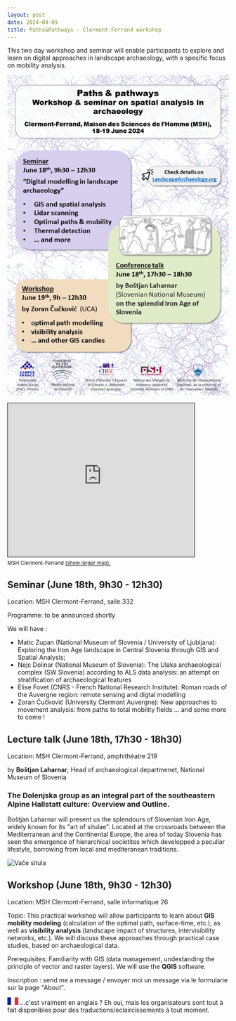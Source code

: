 ```yaml
---
layout: post
date: 2024-04-09
title: Paths&Pathways - Clermont-Ferrand workshop
---
```

This two day workshop and seminar will enable participants to explore and learn on digital approaches in landscape archaeology, with a specific focus on mobility analysis. 

![2024-04-proteus-cfd.png](/figures/2024-04-proteus-cfd.png)

<iframe width="425" height="350" src="https://www.openstreetmap.org/export/embed.html?bbox=3.0840843915939335%2C45.76844724439173%2C3.0930429697036748%2C45.771807461297165&amp;layer=mapnik&amp;marker=45.77012737814899%2C3.0885636806488037" style="border: 1px solid black"></iframe><br/><small>MSH Clermont-Ferrand <a href="https://www.openstreetmap.org/?mlat=45.77013&amp;mlon=3.08856#map=18/45.77013/3.08856">(show larger map).</a></small>

## Seminar (June 18th, 9h30 - 12h30)

Location: MSH Clermont-Ferrand, salle 332

Programme: to be announced shortly

We will have : 
- Matic Zupan (National Museum of Slovenia / University of Ljubljana): Exploring the Iron Age landscape in Central Slovenia through GIS and Spatial Analysis;
- Nejc Dolinar (National Museum of Slovenia): The Ulaka archaeological complex (SW Slovenia) according to ALS data analysis: an attempt on stratification of archaeological features
- Elise Fovet  (CNRS - French National Research Institute): Roman roads of the Auvergne region: remote sensing and digtal modelling 
- Zoran Čučković (University Clermont Auvergne): New approaches to movement analysis: from paths to total mobility fields
 ... and some more to come ! 
 
## Lecture talk (June 18th, 17h30 - 18h30) 

Location: MSH Clermont-Ferrand, amphithéatre 219

by **Boštjan Laharnar**, Head of archaeological departmenet, National Museum of Slovenia

### The Dolenjska group as an integral part of the southeastern Alpine Hallstatt culture: Overview and Outline.

Boštjan Laharnar will present us the splendours of Slovenian Iron Age, widely known for its "art of situlae". Located at the crossroads between the Mediterranean and the Continental Europe, the area of today Slovenia has seen the emergence of hierarchical societites which developped a peculiar lifestyle, borrowing from local and mediteranean traditions. 

![Vače situla](https://www.nms.si/en/imagelib/source/default/Zbirka/Znameniti-predmeti/07situla/Plasc-situle.jpg)


 ## Workshop (June 18th, 9h30 - 12h30) 

Location: MSH Clermont-Ferrand, salle informatique 26

Topic: This practical workshop will allow participants to learn about **GIS mobility modeling** (calculation of the optimal path, surface-time, etc.), as well as **visibility analysis** (landscape impact of structures, intervisibility networks, etc.). We will discuss these approaches through practical case studies, based on archaeological data.

Prerequisites: Familiarity with GIS (data management, undestanding the principle of vector and raster layers). We will use the **QGIS** software.

Inscription : send me a message / envoyer moi un message via le formularie sur la page "About".

![=FR=](/img/fr_flag.png) ...c'est vraiment en anglais ? Eh oui, mais les organisateurs sont tout à fait disponibles pour des traductions/eclaircissements à tout moment.  

